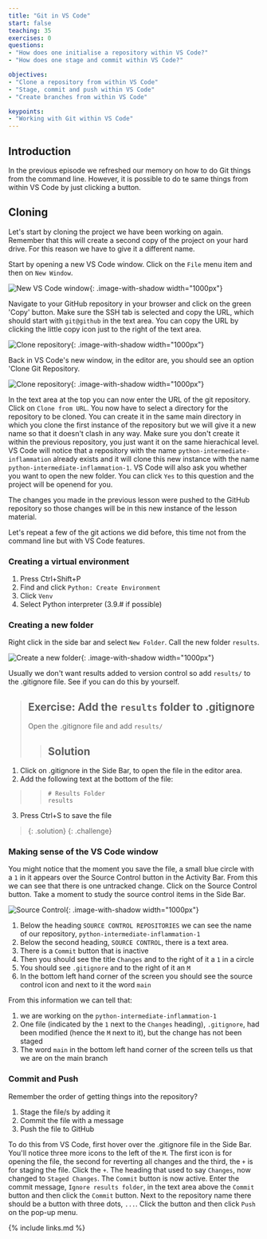 ```yaml
---
title: "Git in VS Code"
start: false
teaching: 35
exercises: 0
questions:
- "How does one initialise a repository within VS Code?"
- "How does one stage and commit within VS Code?"

objectives:
- "Clone a repository from within VS Code"
- "Stage, commit and push within VS Code"
- "Create branches from within VS Code"

keypoints:
- "Working with Git within VS Code"
---
```


## Introduction
In the previous episode we refreshed our memory on how to do Git things from the command line. However, it is possible to do 
te same things from within VS Code by just clicking a button.

## Cloning
Let's start by cloning the project we have been working on again. Remember that this will create a second copy of the project 
on your hard drive. For this reason we have to give it a different name.

Start by opening a new VS Code window. Click on the `File` menu item and then on `New Window`.

![New VS Code window](../fig/vsc/21_new_window.png){: .image-with-shadow width="1000px"}

Navigate to your GitHub repository in your browser and click on the green 'Copy' button. Make sure the SSH tab is selected 
and copy the URL, which should start with `git@github` in the text area. You can copy the URL by clicking the little copy 
icon just to the right of the text area.

![Clone repository](../fig/vsc/clone_repository.png){: .image-with-shadow width="1000px"}

Back in VS Code's new window, in the editor are, you should see an option 'Clone Git Repository.

![Clone repository](../fig/vsc/22_clone_repository.png){: .image-with-shadow width="1000px"}

In the text area at the top you can now enter the URL of the git repository. Click on `Clone from URL`. You now have to select a 
directory for the repository to be cloned. You can create it in the same main directory in which you clone the first instance 
of the repository but we will give it a new name so that it doesn't clash in any way. Make sure you don't create it within the previous 
repository, you just want it on the same hierachical level. VS Code will notice that a repository with the name `python-intermediate-inflammation`
already exists and it will clone this new instance with the name `python-intermediate-inflammation-1`. VS Code will also ask you whether
you want to open the new folder. You can click `Yes` to this question and the project will be openend for you.

The changes you made in the previous lesson were pushed to the GitHub repository so those changes will be in this
new instance of the lesson material. 

Let's repeat a few of the git actions we did before, this time not from the command line but with VS Code features.

### Creating a virtual environment

1. Press Ctrl+Shift+P
2. Find and click `Python: Create Environment`
3. Click `Venv`
4. Select Python interpreter (3.9.# if possible)

### Creating a new folder

Right click in the side bar and select `New Folder`. Call the new folder `results`. 

![Create a new folder](../fig/vsc/23_create_folder.png){: .image-with-shadow width="1000px"}

Usually we don't want results added to
version control so add `results/` to the .gitignore file. See if you can do this by yourself.

> ## Exercise: Add the `results` folder to .gitignore
> Open the .gitignore file and add `results/`
> > ## Solution
1. Click on .gitignore in the Side Bar, to open the file in the editor area.
2. Add the following text at the bottom of the file:
> > ```
> > # Results Folder
> > results
> > ```
3. Press Ctrl+S to save the file
> {: .solution}
{: .challenge}

### Making sense of the VS Code window

You might notice that the moment you save the file, a small blue circle with a `1` in it appears over the Source Control 
button in the Activity Bar. From this we can see that there is one untracked change. Click on the Source Control button. 
Take a moment to study the source control items in the Side Bar.

![Source Control](../fig/vsc/24_source_control.png){: .image-with-shadow width="1000px"}

1. Below the heading `SOURCE CONTROL REPOSITORIES` we can see the name of our repository, `python-intermediate-inflammation-1`
2. Below the second heading, `SOURCE CONTROL`, there is a text area.
3. There is a `Commit` button that is inactive
4. Then you should see the title `Changes` and to the right of it a `1` in a circle
5. You should see `.gitignore` and to the right of it an `M`
6. In the bottom left hand corner of the screen you should see the source control icon and next to it the word `main`

From this information we can tell that:

1. we are working on the `python-intermediate-inflammation-1`
2. One file (indicated by the `1` next to the `Changes` heading), `.gitignore`, had been modified (hence the `M` next to it), 
but the change has not been staged
3. The word `main` in the bottom left hand corner of the screen tells us that we are on the main branch

### Commit and Push

Remember the order of getting things into the repository?
1. Stage the file/s by adding it
2. Commit the file with a message
3. Push the file to GitHub

To do this from VS Code, first hover over the .gitignore file in the Side Bar. You'll notice three more icons to the left of the `M`. The first icon is for opening the file, the second for reverting all changes and the third, the `+` is for staging the file. Click the `+`. The heading that used to say `Changes`, now changed to `Staged Changes`. The `Commit` button is now active. Enter the commit message, `Ignore results folder`, in the text area above the `Commit` button and then click the `Commit` button. Next to the repository name there should be a button with three dots, `...`. Click the button and then click `Push` on the pop-up menu.




{% include links.md %}
